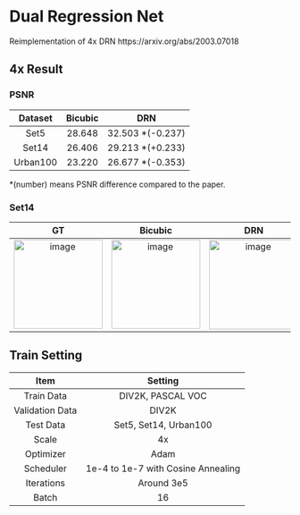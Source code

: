 # Dual Regression Net
<p> Reimplementation of 4x DRN https://arxiv.org/abs/2003.07018 </p>

## 4x Result

### PSNR
|Dataset|Bicubic|DRN|
|:---:|:---:|:---:|
|Set5|28.648|32.503 *(-0.237)|
|Set14|26.406|29.213 *(+0.233)|
|Urban100|23.220|26.677 *(-0.353)|
<p>*(number) means PSNR difference compared to the paper.</p>

### Set14
| GT | Bicubic | DRN |
|:---:|:---:|:---:|
|<img width="159" alt="image" src="https://user-images.githubusercontent.com/53179332/198077414-7ac03b47-56ee-4af5-bd83-508841c2551c.png">|<img width="159" alt="image" src="https://user-images.githubusercontent.com/53179332/198077493-ad9017c7-46c5-4f68-afb1-c5e3736890a8.png">|<img width="160" alt="image" src="https://user-images.githubusercontent.com/53179332/198077589-4ce57b59-7c1c-43b3-95c4-61716cb67fad.png">|



## Train Setting
|Item|Setting|
|:---:|:---:|
|Train Data|DIV2K, PASCAL VOC|
|Validation Data|DIV2K|
|Test Data| Set5, Set14, Urban100|
|Scale| 4x |
|Optimizer|Adam|
|Scheduler|1e-4 to 1e-7 with Cosine Annealing|
|Iterations|Around 3e5|
|Batch|16|
